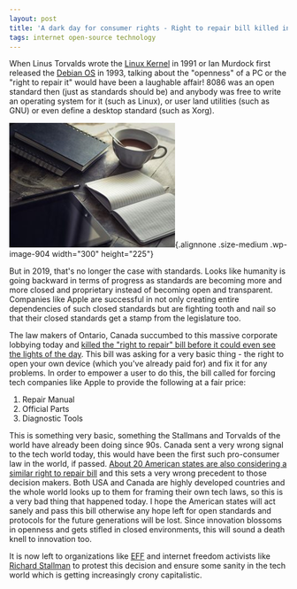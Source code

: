 ```yaml
---
layout: post
title: 'A dark day for consumer rights - Right to repair bill killed in Canada thanks to corporate lobbying'
tags: internet open-source technology
---
```


When Linus Torvalds wrote the [Linux Kernel](https://en.wikipedia.org/wiki/Linux) in 1991 or Ian Murdock first released the [Debian OS](https://en.wikipedia.org/wiki/Debian) in 1993, talking about the "openness" of a PC or the "right to repair it" would have been a laughable affair! 8086 was an open standard then (just as standards should be) and anybody was free to write an operating system for it (such as Linux), or user land utilities (such as GNU) or even define a desktop standard (such as Xorg).<!--more-->

![random image](/uploads/2018/07/pexels-photo-261577-300x225.jpeg){.alignnone .size-medium .wp-image-904 width="300" height="225"}

But in 2019, that's no longer the case with standards. Looks like humanity is going backward in terms of progress as standards are becoming more and more closed and proprietary instead of becoming open and transparent. Companies like Apple are successful in not only creating entire dependencies of such closed standards but are fighting tooth and nail so that their closed standards get a stamp from the legislature too.

The law makers of Ontario, Canada succumbed to this massive corporate lobbying today and [killed the "right to repair" bill before it could even see the lights of the day](https://motherboard.vice.com/en_us/article/9kxayy/right-to-repair-bill-killed-after-big-tech-lobbying-in-ontario). This bill was asking for a very basic thing - the right to open your own device (which you've already paid for) and fix it for any problems. In order to empower a user to do this, the bill called for forcing tech companies like Apple to provide the following at a fair price:

1.  Repair Manual
2.  Official Parts
3.  Diagnostic Tools

This is something very basic, something the Stallmans and Torvalds of the world have already been doing since 90s. Canada sent a very wrong signal to the tech world today, this would have been the first such pro-consumer law in the world, if passed. [About 20 American states are also considering a similar right to repair bill](https://motherboard.vice.com/en_us/article/evex8z/right-to-repair-advocates-are-hosting-youtube-town-halls-to-show-you-how-to-get-involved-in-the-movement) and this sets a very wrong precedent to those decision makers. Both USA and Canada are highly developed countries and the whole world looks up to them for framing their own tech laws, so this is a very bad thing that happened today. I hope the American states will act sanely and pass this bill otherwise any hope left for open standards and protocols for the future generations will be lost. Since innovation blossoms in openness and gets stifled in closed environments, this will sound a death knell to innovation too.

It is now left to organizations like [EFF](https://www.eff.org/) and internet freedom activists like [Richard Stallman](https://stallman.org/) to protest this decision and ensure some sanity in the tech world which is getting increasingly crony capitalistic.
